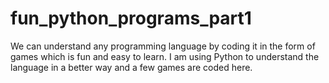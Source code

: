 # fun_python_programs_part1
We can understand any programming language by coding it in the form of games which is fun and easy to learn.
I am using Python to understand the language in a better way and a few games are coded here. 
